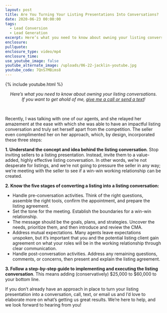 ```yaml
---
layout: post
title: Are You Turning Your Listing Presentations Into Conversations?
date: 2020-06-23 00:00:00
tags:
  - Lead Conversion
  - Lead Generation
excerpt: Here’s what you need to know about owning your listing conversations.
enclosure:
pullquote:
enclosure_type: video/mp4
enclosure_time:
use_youtube_image: false
youtube_alternate_image: /uploads/06-22-jacklin-youtube.jpg
youtube_code: 7QnS7MBims8
---
```


{% include youtube.html %}

<center><em>Here&rsquo;s what you need to know about owning your listing conversations.<br />If you want to get ahold of me, <u><a href="tel:6306382600">give me a call or send a text</a></u>!</em></center>

&nbsp;

Recently, I was talking with one of our agents, and she relayed her amazement at the ease with which she was able to have an impactful listing conversation and truly set herself apart from the competition. The seller even complimented her on her approach, which, by design, incorporated these three steps:

**1\. Understand the concept and idea behind the listing conversation**. Stop inviting sellers to a listing presentation. Instead, invite them to a value-added, highly effective listing conversation. In other words, we’re not desperate for listings, and we’re not going to pressure the seller in any way; we’re meeting with the seller to see if a win-win working relationship can be created.

**2\. Know the five stages of converting a listing into a listing conversation:**

* Handle pre-conversation activities. Think of the right questions, assemble the right tools, confirm the appointment, and prepare the listing agreement.
* Set the tone for the meeting. Establish the boundaries for a win-win relationship.
* The message should be the goals, plans, and strategies. Uncover the needs, prioritize them, and then introduce and review the CMA.
* Address mutual expectations. Many agents leave expectations unspoken, but it’s important that you and the potential listing client gain agreement on what your roles will be in the working relationship through clear communication.
* Handle post-conversation activities. Address any remaining questions, comments, or concerns, then present and explain the listing agreement.

**3\. Follow a step-by-step guide to implementing and executing the listing conversation**. This means adding (conservatively) $25,000 to $60,000 to your bottom line.

If you don’t already have an approach in place to turn your listing presentation into a conversation, call, text, or email us and I’d love to elaborate more on what’s getting us great results. We’re here to help, and we look forward to hearing from you\!